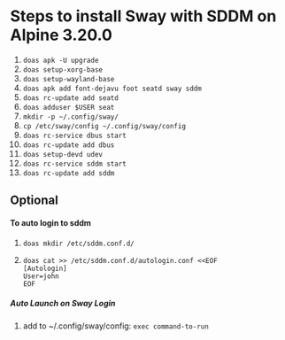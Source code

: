 # Steps to install Sway with SDDM on Alpine 3.20.0

1. ```doas apk -U upgrade```
2. ```doas setup-xorg-base```
3. ```doas setup-wayland-base```
4. ```doas apk add font-dejavu foot seatd sway sddm```
5. ```doas rc-update add seatd```
6. ```doas adduser $USER seat```
7. ```mkdir -p ~/.config/sway/```
8. ```cp /etc/sway/config ~/.config/sway/config```
9. ```doas rc-service dbus start```
10. ```doas rc-update add dbus```
11. ```doas setup-devd udev```
12. ```doas rc-service sddm start```
13. ```doas rc-update add sddm```

## Optional
#### To auto login to sddm
1. ```doas mkdir /etc/sddm.conf.d/```
2. ```
   doas cat >> /etc/sddm.conf.d/autologin.conf <<EOF
   [Autologin]
   User=john
   EOF

##### Auto Launch on Sway Login
1. add to ~/.config/sway/config: ```exec command-to-run```
